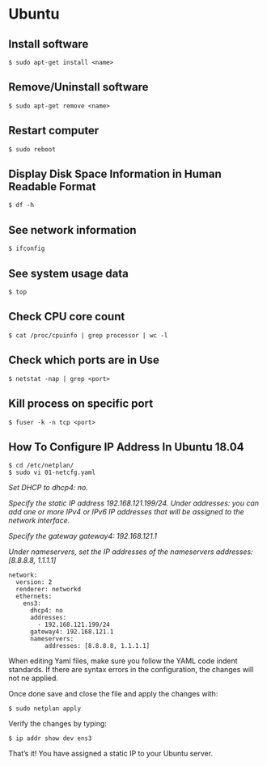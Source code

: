 # Ubuntu

## Install software 
```
$ sudo apt-get install <name>
```

## Remove/Uninstall software 
```
$ sudo apt-get remove <name>
```

## Restart computer 
```
$ sudo reboot
```

## Display Disk Space Information in Human Readable Format
```
$ df -h
```

## See network information
```
$ ifconfig
```

## See system usage data
```
$ top
```

## Check CPU core count
```
$ cat /proc/cpuinfo | grep processor | wc -l
```

## Check which ports are in Use
```
$ netstat -nap | grep <port>
```

## Kill process on specific port
```
$ fuser -k -n tcp <port>
```

## How To Configure IP Address In Ubuntu 18.04
```
$ cd /etc/netplan/
$ sudo vi 01-netcfg.yaml
```

_Set DHCP to dhcp4: no._

_Specify the static IP address 192.168.121.199/24. Under addresses: you can add one or more IPv4 or IPv6 IP addresses that will be assigned to the network interface._

_Specify the gateway gateway4: 192.168.121.1_

_Under nameservers, set the IP addresses of the nameservers addresses: [8.8.8.8, 1.1.1.1]_


```
network:
  version: 2
  renderer: networkd
  ethernets:
    ens3:
      dhcp4: no
      addresses:
        - 192.168.121.199/24
      gateway4: 192.168.121.1
      nameservers:
          addresses: [8.8.8.8, 1.1.1.1]
```

When editing Yaml files, make sure you follow the YAML code indent standards. If there are syntax errors in the configuration, the changes will not ne applied.

Once done save and close the file and apply the changes with:
```
$ sudo netplan apply
```

Verify the changes by typing:
```
$ ip addr show dev ens3
```

That’s it! You have assigned a static IP to your Ubuntu server.